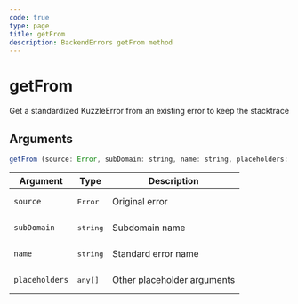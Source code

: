 ```yaml
---
code: true
type: page
title: getFrom
description: BackendErrors getFrom method
---
```


# getFrom

<SinceBadge version="auto-version" />

Get a standardized KuzzleError from an existing error to keep the stacktrace

## Arguments

```js
getFrom (source: Error, subDomain: string, name: string, placeholders: any[]): KuzzleError
```

| Argument | Type | Description |
|----------|------|-------------|
| `source` | <pre>Error</pre> | Original error |
| `subDomain` | <pre>string</pre> | Subdomain name |
| `name` | <pre>string</pre> | Standard error name |
| `placeholders` | <pre>any[]</pre> | Other placeholder arguments |

